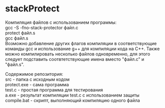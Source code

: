 # stackProtect
Компиляция файлов с использованием программы:  
gcc -S -fno-stack-protector файл.c  
protect файл.s  
gcc файл.s  
Возможно добавление других флагов компиляции в соответствующие команды gcc и использование g++ для компиляции кода на C++.
Также можно компилировать несколько файлов одновременно, для этого следует подставить соотвтетствующие имена вместо "файл.c" и "файл.s".

Содержимое репозитория:  
src - папка с исходным кодом  
protect.exe - сама программа  
test.c - простая программа для тестирования  
a.exe - результат компиляции test.c с использованием защиты  
compile.bat - скрипт, выполняющий компиляцию одного файла  

